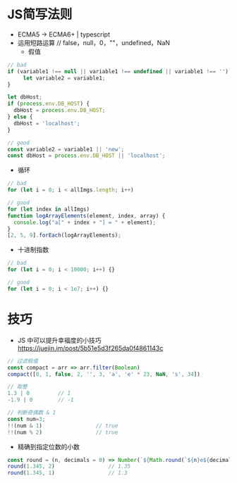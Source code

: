 # JS简写法则

- ECMA5 -> ECMA6+ | typescript
- 运用短路运算
// false，null，0，""，undefined，NaN
  - 假值 

```javascript
// bad
if (variable1 !== null || variable1 !== undefined || variable1 !== '') {
     let variable2 = variable1;
}

let dbHost;
if (process.env.DB_HOST) {
  dbHost = process.env.DB_HOST;
} else {
  dbHost = 'localhost';
}

// good
const variable2 = variable1 || 'new';
const dbHost = process.env.DB_HOST || 'localhost';
```

- 循环

```javascript
// bad
for (let i = 0; i < allImgs.length; i++)

// good
for (let index in allImgs)
function logArrayElements(element, index, array) {
  console.log("a[" + index + "] = " + element);
}
[2, 5, 9].forEach(logArrayElements);
```

- 十进制指数

```javascript
// bad
for (let i = 0; i < 10000; i++) {}

// good
for (let i = 0; i < 1e7; i++) {}
```

# 技巧

- JS 中可以提升幸福度的小技巧  https://juejin.im/post/5b51e5d3f265da0f4861143c
  
```js
// 过滤假值
const compact = arr => arr.filter(Boolean)
compact([0, 1, false, 2, '', 3, 'a', 'e' * 23, NaN, 's', 34])

// 取整
1.3 | 0         // 1
-1.9 | 0        // -1

// 判断奇偶数 & 1
const num=3;
!!(num & 1)					// true
!!(num % 2)					// true
```

- 精确到指定位数的小数

```js
const round = (n, decimals = 0) => Number(`${Math.round(`${n}e${decimals}`)}e-${decimals}`)
round(1.345, 2) 				// 1.35
round(1.345, 1) 				// 1.3
```